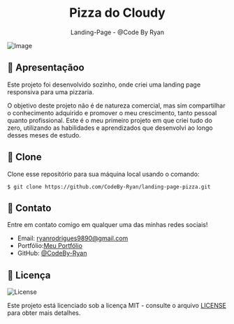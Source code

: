 <h1 align="center">
 Pizza do Cloudy
</h1>

<p align="center">Landing-Page - @Code By Ryan</p>

![Image](https://github.com/user-attachments/assets/81fbd67c-dbc7-46f0-965f-9acd150f4292)

## 🚀 Apresentaçãoo

Este projeto foi desenvolvido sozinho, onde criei uma landing page responsiva para uma pizzaria.

O objetivo deste projeto não é de natureza comercial, mas sim compartilhar o conhecimento adquirido e promover o meu crescimento, tanto pessoal quanto profissional. Este é o meu primeiro projeto em que criei tudo do zero, utilizando as habilidades e aprendizados que desenvolvi ao longo desses meses de estudo.
## 👯 Clone

Clone esse repositório para sua máquina local usando o comando:

`$ git clone https://github.com/CodeBy-Ryan/landing-page-pizza.git`

## 📌 Contato

Entre em contato comigo em qualquer uma das minhas redes sociais!

- Email: ryanrodrigues9890@gmail.com
- Portfólio:[Meu Portfólio](https://codebyryan.vercel.app/)
- GitHub: [@CodeBy-Ryan](https://github.com/CodeBy-Ryan)

## 📝 Licença

<img alt="License" src="https://img.shields.io/badge/license-MIT-%2304D361?color=8743CC">

Este projeto está licenciado sob a licença MIT - consulte o arquivo [LICENSE](LICENSE) para obter mais detalhes.
